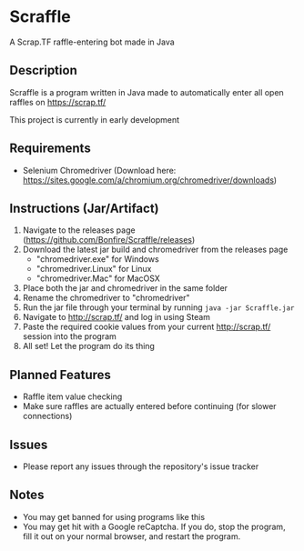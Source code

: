 # Scraffle
A Scrap.TF raffle-entering bot made in Java

## Description
Scraffle is a program written in Java made to automatically enter all open raffles on https://scrap.tf/

This project is currently in early development

## Requirements
  - Selenium Chromedriver (Download here: https://sites.google.com/a/chromium.org/chromedriver/downloads)
  
## Instructions (Jar/Artifact)
  1. Navigate to the releases page (https://github.com/Bonfire/Scraffle/releases)
  2. Download the latest jar build and chromedriver from the releases page
      - "chromedriver.exe" for Windows
      - "chromedriver.Linux" for Linux
      - "chromedriver.Mac" for MacOSX
  3. Place both the jar and chromedriver in the same folder
  4. Rename the chromedriver to "chromedriver"
  5. Run the jar file through your terminal by running ```java -jar Scraffle.jar```
  6. Navigate to http://scrap.tf/ and log in using Steam
  7. Paste the required cookie values from your current http://scrap.tf/ session into the program
  8. All set! Let the program do its thing

## Planned Features
  - Raffle item value checking
  - Make sure raffles are actually entered before continuing (for slower connections)

## Issues
  - Please report any issues through the repository's issue tracker
  
## Notes
  - You may get banned for using programs like this
  - You may get hit with a Google reCaptcha. If you do, stop the program, fill it out on your normal browser, and restart the program.
